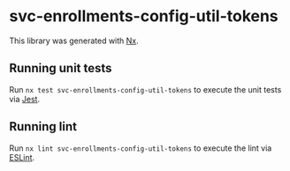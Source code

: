 # svc-enrollments-config-util-tokens

This library was generated with [Nx](https://nx.dev).

## Running unit tests

Run `nx test svc-enrollments-config-util-tokens` to execute the unit tests via [Jest](https://jestjs.io).

## Running lint

Run `nx lint svc-enrollments-config-util-tokens` to execute the lint via [ESLint](https://eslint.org/).

